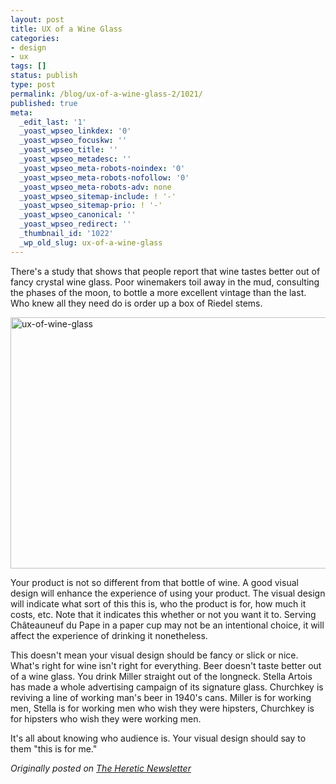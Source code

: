 ```yaml
---
layout: post
title: UX of a Wine Glass
categories:
- design
- ux
tags: []
status: publish
type: post
permalink: /blog/ux-of-a-wine-glass-2/1021/
published: true
meta:
  _edit_last: '1'
  _yoast_wpseo_linkdex: '0'
  _yoast_wpseo_focuskw: ''
  _yoast_wpseo_title: ''
  _yoast_wpseo_metadesc: ''
  _yoast_wpseo_meta-robots-noindex: '0'
  _yoast_wpseo_meta-robots-nofollow: '0'
  _yoast_wpseo_meta-robots-adv: none
  _yoast_wpseo_sitemap-include: ! '-'
  _yoast_wpseo_sitemap-prio: ! '-'
  _yoast_wpseo_canonical: ''
  _yoast_wpseo_redirect: ''
  _thumbnail_id: '1022'
  _wp_old_slug: ux-of-a-wine-glass
---
```

There's a study that shows that people report that wine tastes better out of fancy crystal wine glass. Poor winemakers toil away in the mud, consulting the phases of the moon, to bottle a more excellent vintage than the last. Who knew all they need do is order up a box of Riedel stems.<!--more-->

<a href="http://skinnywhitegirl.com/blog/wp-content/uploads/2013/02/ux-of-wine-glass.jpg"><img class="alignnone size-large wp-image-1022" alt="ux-of-wine-glass" src="http://skinnywhitegirl.com/blog/wp-content/uploads/2013/02/ux-of-wine-glass-600x402.jpg" width="600" height="402" /></a>

Your product is not so different from that bottle of wine. A good visual design will enhance the experience of using your product. The visual design will indicate what sort of this this is, who the product is for, how much it costs, etc. Note that it indicates this whether or not you want it to. Serving Châteauneuf du Pape in a paper cup may not be an intentional choice, it will affect the experience of drinking it nonetheless.

This doesn't mean your visual design should be fancy or slick or nice. What's right for wine isn't right for everything. Beer doesn't taste better out of a wine glass. You drink Miller straight out of the longneck. Stella Artois has made a whole advertising campaign of its signature glass. Churchkey is reviving a line of working man's beer in 1940's cans. Miller is for working men, Stella is for working men who wish they were hipsters, Churchkey is for hipsters who wish they were working men.

It's all about knowing who audience is. Your visual design should say to them "this is for me."

<em>Originally posted on <a title="The Heretic | Pascal Finette" href="http://theheretic.me/">The Heretic Newsletter</a></em>
